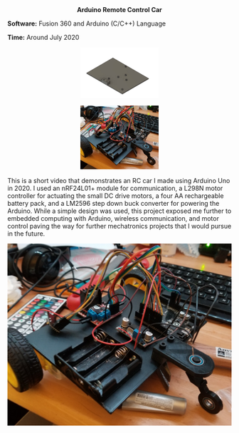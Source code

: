 <div align="center">
 <b>Arduino Remote Control Car</b>
</div>

**Software:** Fusion 360 and Arduino (C/C++) Language

**Time:** Around July 2020

<p align="center">
 <img src="https://github.com/RohauerRobotics/project_timeline/blob/main/arduino_rc_car/RC%20Car%20Base.JPG" align="centre" width="35%" height="35%">
</p>

<p align="center">
 <img src="https://github.com/RohauerRobotics/project_timeline/blob/main/arduino_rc_car/RC%20Car%20-%20Cropped.jpg" align="centre" width="35%" height="35%">
</p>

This is a short video that demonstrates an RC car I made using Arduino Uno in 2020. I used an nRF24L01+ module for communication, a L298N motor controller for actuating the small DC drive motors, a four AA rechargeable battery pack, and a LM2596 step down buck converter for powering the Arduino. While a simple design was used, this project exposed me further to embedded computing with Arduino, wireless communication, and motor control paving the way for further mechatronics projects that I would pursue in the future. 

[![Watch the video](https://github.com/RohauerRobotics/project_timeline/blob/main/arduino_rc_car/RC%20Car%20-%20Cropped.jpg)](https://www.youtube.com/shorts/m4O0EIEqURM)
